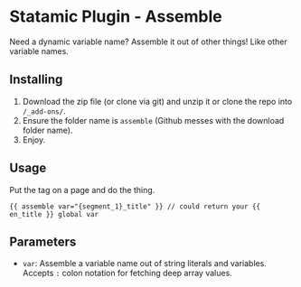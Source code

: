 Statamic Plugin - Assemble
==========================

Need a dynamic variable name? Assemble it out of other things! Like other variable names.

## Installing
1. Download the zip file (or clone via git) and unzip it or clone the repo into `/_add-ons/`.
2. Ensure the folder name is `assemble` (Github messes with the download folder name).
3. Enjoy.

## Usage

Put the tag on a page and do the thing. 
    
    {{ assemble var="{segment_1}_title" }} // could return your {{ en_title }} global var

## Parameters

- `var`: Assemble a variable name out of string literals and variables. Accepts `:` colon notation for fetching deep array values.

